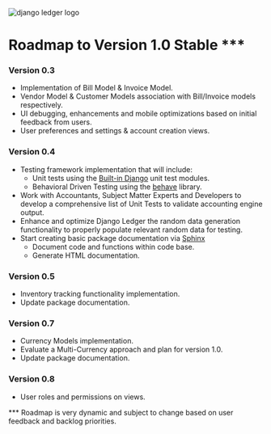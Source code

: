![django ledger logo](https://us-east-1.linodeobjects.com/django-ledger/logo/django-ledger-logo@2x.png)

# Roadmap to Version 1.0 Stable ***

### Version 0.3
* Implementation of Bill Model & Invoice Model.
* Vendor Model & Customer Models association with Bill/Invoice models respectively.
* UI debugging, enhancements and mobile optimizations based on initial feedback from users.
* User preferences and settings & account creation views.

### Version 0.4
* Testing framework implementation that will include:
    * Unit tests using the [Built-in Django](https://docs.djangoproject.com/en/3.1/topics/testing/) unit test modules.
    * Behavioral Driven Testing using the [behave](https://behave.readthedocs.io/en/latest/) library.
* Work with Accountants, Subject Matter Experts and Developers to develop a comprehensive 
list of Unit Tests to validate accounting engine output.
* Enhance and optimize Django Ledger the random data generation functionality to properly populate
relevant random data for testing.
* Start creating basic package documentation via [Sphinx](https://www.sphinx-doc.org/en/master/)
    * Document code and functions within code base.
    * Generate HTML documentation.  

### Version 0.5
* Inventory tracking functionality implementation.
* Update package documentation.

### Version 0.7
* Currency Models implementation.
* Evaluate a Multi-Currency approach and plan for version 1.0.
* Update package documentation.

### Version 0.8
* User roles and permissions on views.
   
 
*** Roadmap is very dynamic and subject to change based on user feedback and backlog priorities.

